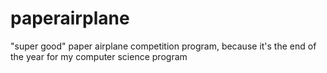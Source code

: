 # paperairplane
"super good" paper airplane competition program, because it's the end of the year for my computer science program
